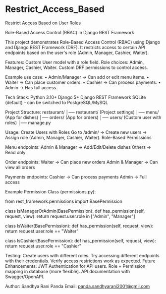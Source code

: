# Restrict_Access_Based
Restrict Access Based on User Roles

Role-Based Access Control (RBAC) in Django REST Framework

This project demonstrates Role-Based Access Control (RBAC) using Django and Django REST Framework (DRF).
It restricts access to certain API endpoints based on the user's role (Admin, Manager, Cashier, Waiter).

Features:
Custom User model with a role field.
Role choices: Admin, Manager, Cashier, Waiter.
Custom DRF permissions to control access.

Example use case:
• Admin/Manager → Can add or edit menu items.
• Waiter → Can place customer orders.
• Cashier → Can process payments.
• Admin → Has full access.

Tech Stack:
Python 3.10+
Django 5+
Django REST Framework
SQLite (default) – can be switched to PostgreSQL/MySQL

Project Structure:
restaurant/
│── restaurant/ (Project settings)
│── menu/ (App for dishes)
│── orders/ (App for orders)
│── users/ (Custom user with roles)
│── manage.py

Usage:
Create Users with Roles
Go to /admin/ → Create new users → Assign role (Admin, Manager, Cashier, Waiter).
Role-Based Permissions

Menu endpoints:
Admin & Manager → Add/Edit/Delete dishes
Others → Read only

Order endpoints:
Waiter → Can place new orders
Admin & Manager → Can view all orders

Payments endpoints:
Cashier → Can process payments
Admin → Full access

Example Permission Class (permissions.py):

from rest_framework.permissions import BasePermission

class IsManagerOrAdmin(BasePermission):
def has_permission(self, request, view):
return request.user.role in ["Admin", "Manager"]

class IsWaiter(BasePermission):
def has_permission(self, request, view):
return request.user.role == "Waiter"

class IsCashier(BasePermission):
def has_permission(self, request, view):
return request.user.role == "Cashier"

Testing:
Create users with different roles.
Try accessing different endpoints with their credentials.
Verify access restrictions work as expected.
Future Enhancements:
JWT Authentication for API users.
Role + Permission mapping in database (more flexible).
API documentation with Swagger/OpenAPI.

Author:
Sandhya Rani Panda
Email: panda.sandhyarani2001@gmil.com
